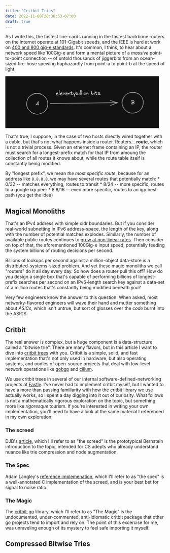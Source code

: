 ```yaml
---
title: "Critbit Tries"
date: 2022-11-08T20:36:53-07:00
draft: true
---
```


As I write this, the fastest line-cards running in the fastest backbone routers on the internet operate at 101-Gigabit speeds, and the IEEE is hard at work on [400 and 800 gig-e standards](https://en.wikipedia.org/wiki/Terabit_Ethernet). It's common, I think, to hear about a network speed like 100Gig-e and form a mental picture of a *massive* point-to-point connection -- of untold thousands of jiggerbits from an ocean-sized fire-hose spewing haphazardly from point-a to point-b at the speed of
light.

![pointab](/pointab.png)

That's true, I suppose, in the case of two hosts directly wired together with a cable, but that's not what happens inside a router. Routers... **route**, which is not a trivial process. Given an ethernet frame containing an IP, the router must search for a longest-prefix match for that IP from amoung the collection of all routes it knows about, while the route table itself is constantly being modified.

By "longest prefix", we mean _the most specific route_, because for an address like `8.8.8.8`, we may have several routes that potentially match:
    * 0/32 -- matches everything, routes to transit
    * 8/24 -- more specific, routes to a google ixp peer
    * 8.8/16 -- even more specific, routes to an igp best-path (you get the idea)

## Magical Monoliths
That's an IPv4 address with simple cidr boundaries. But if you consider real-world subnetting in IPv6 address-space, the length of the key, along with the number of potential matches explodes. Similarly, the number of available public routes continues to [grow at non-linear rates](https://blog.apnic.net/2022/01/06/bgp-in-2021-the-bgp-table/). Then consider on top of that, the aforementioned 100Gig-e input speed, potentially feeding the system billions of routing decisions per second.

Billions of lookups per second against a million-object data-store is a distributed-systems-sized problem. And yet these magic monoliths we call "routers" do it all day every day. So how does a router pull this off? How do you design a single box that's capable of performing billions of longest-prefix searches per second on an IPv6-length search key against a data-set of a million routes that's constantly being modified beneath you?

Very few engineers know the answer to this question. When asked, most networky-flavored engineers will wave their hand and mutter something about _ASICs_, which isn't untrue, but sort of glosses over the _code_ burnt into the ASICS. 

## Critbit
The real answer is complex, but a huge component is a data-structure called a "bitwise trie". There are many flavors, but in this article I want to dive into [critbit trees](https://cr.yp.to/critbit.html) with you. Critbit is a simple, solid, and fast implementation that's not only used in hardware, but also operating systems, and oodles of open-source projects that deal with low-level network operations like [gobgp]() and [cilium]().

We use critbit trees in several of our internal software-defined-networking projects at [Fastly](https://fastly.com). I've never had to implement critbit myself, but I wanted to have a more than passing familiarity with how the critbit library we use actually works, so I spent a day digging into it out of curiosity. What follows is not a mathematically rigorous exploration on the topic, but something more like *rigoresque* tourism. If you're interested in writing your own implementation, you'll need to have a look
at the same material I referenced in my own exploration:

### The screed
DJB's [article](http://cr.yp.to/critbit.html), which I'll refer to as "the screed" is the prototypical Bernstein introduction to the topic, intended for CS adepts who already understand nuance like trie compression and node augmentation.

### The Spec
Adam Langley's [reference implemenation](https://github.com/agl/critbit), which I'll refer to as "the spec" is a well-annotated C implementation of the screed, and is your best bet for signal to noise ratio.

### The Magic
The [critbit-go](https://github.com/agl/critbit) library, which I'll refer to as "The Magic" is the undocumented, under-commented, anti-idiomatic critbit package that other go projects tend to import and rely on. The point of this excercise for me, was unraveling enough of its mystery to feel safe importing it myself.

## Compressed Bitwise Tries
